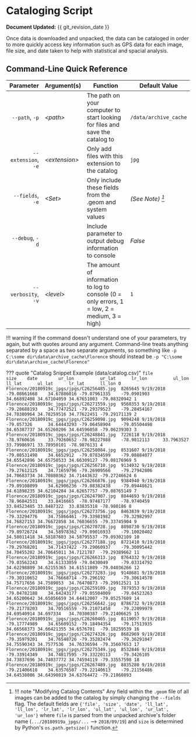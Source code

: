 # Cataloging Script

**Document Updated:** {{ git_revision_date }}

Once data is downloaded and unpacked, the data can be cataloged in order to more quickly access key information such as
GPS data for each image, file size, and date taken to help with statistical and spacial analysis.


## Command-Line Quick Reference

|            Parameter | Argument(s)    | Function                                                                                     | Default Value            |
| -------------------: | -------------- | -------------------------------------------------------------------------------------------- | ------------------------ |
|       `--path`, `-p` | *<path\>*      | The path on your computer to start looking for files and save the catalog to                 | `/data/archive_cache` |
|  `--extension`, `-e` | *<extension\>* | Only add files with this extension to the catalog                                            | `jpg`                    |
|     `--fields`, `-e` | *<Set\>*       | Only include these fields from the .geom and system values                                   | *(See Note) [^1]*        |
|      `--debug`, `-d` |                | Include parameter to output debug information to console                                     | *False*                  |
|  `--verbosity`, `-v` | *<level\>*     | The amount of information to log to console (0 = only errors, 1 = low, 2 = medium, 3 = high) | `1`               |

!!! warning
    If the command doesn't understand one of your parameters, try
    again, but with quotes around any argument. Command-line treats anything separated by a space as two separate
    arguments, so something like `-p C:\some dir\data\archive_cache\Florence` should instead be
    `-p "C:\some dir\data\archive_cache\Florence"`


??? quote "Catalog Snippet Example (data/catalog.csv)"
    ```
        file	                                    size	date	    ur_lon	        ur_lat	    lr_lon	        ul_lon	        ll_lat	    ul_lat	    lr_lat	    ll_lon
    0	Florence/20180919c_jpgs/jpgs/C26256485.jpg	8265645	9/19/2018	-79.08661668	34.67886016	-79.07961335	-79.0901903	    34.66892408	34.67104059	34.67651003	-79.08320942
    1	Florence/20180919c_jpgs/jpgs/C26271559.jpg	9568353	9/19/2018	-79.28688193	34.77472521	-79.29379523	-79.28454167	34.78380964	34.78259516	34.77622451	-79.29171139
    2	Florence/20180919c_jpgs/jpgs/C26259098.jpg	9094248	9/19/2018	-79.057326	    34.64443293	-79.06458904	-79.05504498	34.65387737	34.65260206	34.64596058	-79.06239303
    3	Florence/20180919c_jpgs/jpgs/C26248841.jpg	7226118	9/19/2018	-78.9760616	    33.79260652	-78.98227988	-78.9812113	    33.7963527	33.79986971	33.78950101	-78.9876131
    4	Florence/20180919c_jpgs/jpgs/C26258084.jpg	8531607	9/19/2018	-79.08531498	34.6652912	-79.07834599	-79.08884077	34.65542896	34.65750533	34.66309127	-79.08176969
    5	Florence/20180919c_jpgs/jpgs/C26256710.jpg	9134932	9/19/2018	-79.27612125	34.71659796	-79.26909566	-79.27942806	34.70683734	34.70880362	34.71443632	-79.27246624
    6	Florence/20180919c_jpgs/jpgs/C26266876.jpg	9384940	9/19/2018	-79.09108099	34.62906236	-79.08382438	-79.09448621	34.61898235	34.62104284	34.62657757	-79.08765149
    7	Florence/20180919c_jpgs/jpgs/C26247907.jpg	8844693	9/19/2018	-78.96842531	33.8416665	-78.97487177	-78.9740459	    33.84523485	33.8487322	33.83835318	-78.980186
    8	Florence/20180919c_jpgs/jpgs/C26273756.jpg	8463839	9/19/2018	-79.33294776	34.75866461	-79.33981982	-79.32982997	34.76827153	34.76672858	34.76036655	-79.33745904
    9	Florence/20180919c_jpgs/jpgs/C26270728.jpg	8898730	9/19/2018	-79.09726724	34.58978362	-79.09016933	-79.10020402	34.58011418	34.58187603	34.58795537	-79.09302109
    10	Florence/20180919c_jpgs/jpgs/C26277188.jpg	8721410	9/19/2018	-79.29768201	34.71437422	-79.29060937	-79.30095442	34.70455202	34.70645011	34.7121787	-79.29389662
    11	Florence/20180919c_jpgs/jpgs/C26266313.jpg	8764332	9/19/2018	-79.03562243	34.61333059	-79.0430049	    -79.03314792	34.62298809	34.62155365	34.61511809	-79.04036266
    12	Florence/20180919c_jpgs/jpgs/C26273283.jpg	9148681	9/19/2018	-79.30310652	34.76668714	-79.296192	    -79.30614578	34.75717656	34.7589053	34.76470873	-79.29912521
    13	Florence/20180919c_jpgs/jpgs/C26259109.jpg	7879353	9/19/2018	-79.04782188	34.64243177	-79.05504009	-79.04523263	34.65200642	34.65056659	34.64412007	-79.05257609
    14	Florence/20180919c_jpgs/jpgs/C26256642.jpg	8786732	9/19/2018	-79.21778203	34.70516559	-79.21071458	-79.22099979	34.69540914	34.697334	34.70300387	-79.21406625
    15	Florence/20180919c_jpgs/jpgs/C26260465.jpg	8119057	9/19/2018	-79.17774989	34.65609152	-79.18494354	-79.17513935	34.66568373	34.66421355	34.6576701	-79.18259539
    16	Florence/20180919c_jpgs/jpgs/C26274326.jpg	8682969	9/19/2018	-79.35979201	34.76548726	-79.35282474	-79.36291047	34.75590343	34.7577536	34.76336594	-79.35607653
    17	Florence/20180919c_jpgs/jpgs/C26275349.jpg	8532846	9/19/2018	-79.33914349	34.74817595	-79.33220113	-79.3426105	    34.73837696	34.74037772	34.74594119	-79.33557598
    18	Florence/20180919c_jpgs/jpgs/C26267489.jpg	8835280	9/19/2018	-79.21406618	34.63576507	-79.22140613	-79.21156486	34.64538086	34.64390819	34.63764472	-79.21860893
    ```


[^1]:   !!! note "Modifying Catalog Contents"
            Any field within the `.geom` file of all images can be added to the catalog by simply changing the `--fields` flag.
            The default fields are `{'file', 'size', 'date', 'll_lat', 'll_lon', 'lr_lat', 'lr_lon', 'ul_lat', 'ul_lon', 'ur_lat',
            'ur_lon'}` where `file` is parsed from the unpacked archive's folder name (`.../20180919a_jpgs/...`
            --> `2018/09/19`) and `size` is determined by Python's `os.path.getsize()` function.
